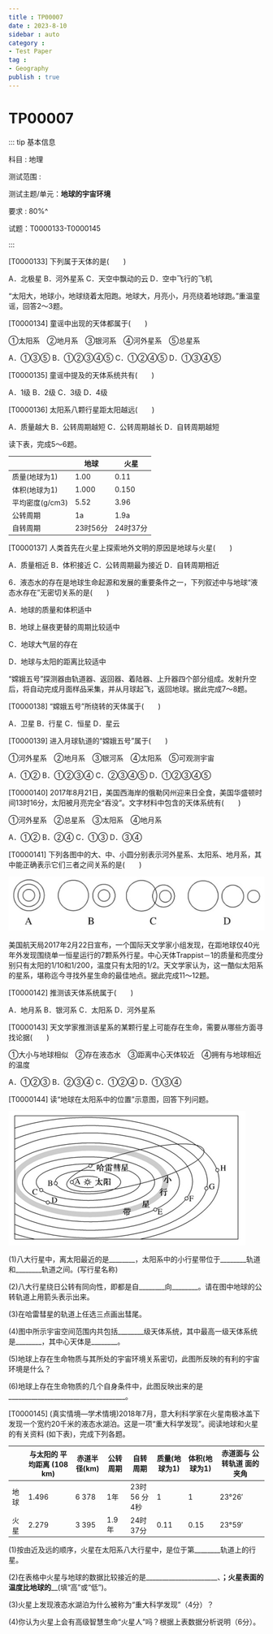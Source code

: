 ```yaml
---
title : TP00007
date : 2023-8-10
sidebar : auto
category : 
- Test Paper
tag : 
- Geography
publish : true
---
```


# TP00007

::: tip 基本信息

科目 : 地理

测试范围 : 

测试主题/单元：**地球的宇宙环境**

要求 : 80%^

试题：T0000133-T0000145

::: 

[T0000133] 下列属于天体的是(　　)

A．北极星 B．河外星系  C．天空中飘动的云 D．空中飞行的飞机

“太阳大，地球小，地球绕着太阳跑。地球大，月亮小，月亮绕着地球跑。”重温童谣，回答2～3题。

[T0000134] 童谣中出现的天体都属于(　　)

①太阳系　②地月系　③银河系　④河外星系　⑤总星系

A．①③⑤    B．①②③④⑤   C．①②④⑤    D．①③④⑤

[T0000135] 童谣中提及的天体系统共有(　　)

A．1级    B．2级     C．3级    D．4级

[T0000136] 太阳系八颗行星距太阳越远(　　)

A．质量越大    B．公转周期越短    C．公转周期越长    D．自转周期越短

读下表，完成5～6题。

|                 | 地球     | 火星     |
| --------------- | -------- | -------- |
| 质量(地球为1)   | 1.00     | 0.11     |
| 体积(地球为1)   | 1.000    | 0.150    |
| 平均密度(g/cm3) | 5.52     | 3.96     |
| 公转周期        | 1a       | 1.9a     |
| 自转周期        | 23时56分 | 24时37分 |

[T0000137] 人类首先在火星上探索地外文明的原因是地球与火星(　　)

A．质量相近   B．体积接近   C．公转周期最为接近   D．自转周期相近

6．液态水的存在是地球生命起源和发展的重要条件之一，下列叙述中与地球“液态水存在”无密切关系的是(　　)

A．地球的质量和体积适中

B．地球上昼夜更替的周期比较适中

C．地球大气层的存在

D．地球与太阳的距离比较适中

 “嫦娥五号”探测器由轨道器、返回器、着陆器、上升器四个部分组成。发射升空后，将自动完成月面样品采集，并从月球起飞，返回地球。据此完成7～8题。

[T0000138] “嫦娥五号”所绕转的天体属于(　　)

A．卫星    B．行星   C．恒星   D．星云

[T0000139] 进入月球轨道的“嫦娥五号”属于(　　)

①河外星系　②地月系　③银河系　④太阳系　⑤可观测宇宙

A．①②       B．①②③④       C．②③④⑤     D．①②③④⑤

[T0000140] 2017年8月21日，美国西海岸的俄勒冈州迎来日全食，美国华盛顿时间13时16分，太阳被月亮完全“吞没”。文字材料中包含的天体系统有(　　)

①河外星系　②总星系　③太阳系　④地月系

A．①②       B．②④     C．①③       D．③④

[T0000141] 下列各图中的大、中、小圆分别表示河外星系、太阳系、地月系，其中能正确表示它们三者之间关系的是(　　)

![T00000141-1](./img/T00000141-1.png)

美国航天局2017年2月22日宣布，一个国际天文学家小组发现，在距地球仅40光年外发现围绕单一恒星运行的7颗系外行星。中心天体Trappist－1的质量和亮度分别只有太阳的1/10和1/200，温度只有太阳的1/2。天文学家认为，这一酷似太阳系的星系，堪称迄今寻找外星生命的最佳地点。据此完成11～12题。

[T0000142] 推测该天体系统属于(　　)

A．地月系   B．银河系     C．太阳系   D．河外星系

[T0000143] 天文学家推测该星系的某颗行星上可能存在生命，需要从哪些方面寻找论据(　　)

①大小与地球相似　②存在液态水　③距离中心天体较近　④拥有与地球相近的温度

A．①②③   B．②③④   C．①②④   D．①③④

[T0000144] 读“地球在太阳系中的位置”示意图，回答下列问题。

![T00000144-1](./img/T00000144-1.png)

(1)八大行星中，离太阳最近的是________，太阳系中的小行星带位于________轨道和________轨道之间。(写行星名称)

(2)八大行星绕日公转有同向性，即都是自________向________。请在图中地球的公转轨道上用箭头表示出来。

(3)在哈雷彗星的轨道上任选三点画出彗尾。

(4)图中所示宇宙空间范围内共包括________级天体系统，其中最高一级天体系统是________，其中心天体是________。

(5)地球上存在生命物质与其所处的宇宙环境关系密切，此图所反映的有利的宇宙环境是什么？

(6)地球上存在生命物质的几个自身条件中，此图反映出来的是____________________________________。





[T0000145] (真实情境—学术情境)2018年7月，意大利科学家在火星南极冰盖下发现一个宽约20千米的液态水湖泊。这是一项“重大科学发现”。阅读地球和火星的有关资料 (如下表)，完成下列各题。

|      | 与太阳的  平均距离  (108 km) | 赤道半  径(km) | 公转  周期 | 自转  周期    | 质量(地  球为1) | 体积(地  球为1) | 赤道面与  公转轨道  面的夹角 |
| ---- | ---------------------------- | -------------- | ---------- | ------------- | --------------- | --------------- | ---------------------------- |
| 地球 | 1.496                        | 6 378          | 1年        | 23时56  分4秒 | 1               | 1               | 23°26′                       |
| 火星 | 2.279                        | 3 395          | 1.9年      | 24时  37分    | 0.11            | 0.15            | 23°59′                       |

(1)按由近及远的顺序，火星在太阳系八大行星中，是位于第________轨道上的行星。

(2)在表格中火星与地球的数据比较接近的是______________________、__________________；火星表面的温度比地球的____________________(填“高”或“低”)。 

(3)火星上发现液态水湖泊为什么被称为“重大科学发现”（4分）？

 

 

 

 

(4)你认为火星上会有高级智慧生命“火星人”吗？根据上表数据分析说明（6分）。



 






